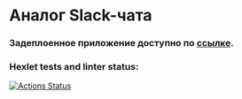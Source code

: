 # Аналог Slack-чата

### Задеплоенное приложение доступно по [ссылке](https://frontend-project-12-umgd.onrender.com).


### Hexlet tests and linter status:
[![Actions Status](https://github.com/botti4elli/frontend-project-12/workflows/hexlet-check/badge.svg)](https://github.com/botti4elli/frontend-project-12/actions)


